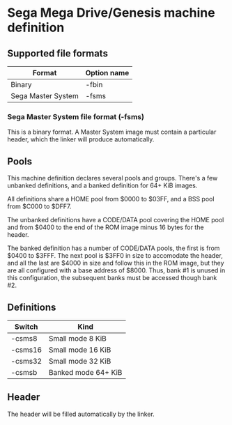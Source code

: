 # Sega Mega Drive/Genesis machine definition

## Supported file formats
| Format | Option name |
|---|---|
| Binary | -fbin |
| Sega Master System | -fsms |

### Sega Master System file format (-fsms)

This is a binary format. A Master System image must contain a particular header, which the linker will produce automatically.


## Pools
This machine definition declares several pools and groups. There's a few unbanked definitions, and a banked definition for 64+ KiB images.

All definitions share a HOME pool from $0000 to $03FF, and a BSS pool from $C000 to $DFF7.

The unbanked definitions have a CODE/DATA pool covering the HOME pool and from $0400 to the end of the ROM image minus 16 bytes for the header.

The banked definition has a number of CODE/DATA pools, the first is from $0400 to $3FFF. The next pool is $3FF0 in size to accomodate the header, and all the last are $4000 in size and follow this in the ROM image, but they are all configured with a base address of $8000. Thus, bank #1 is unused in this configuration, the subsequent banks must be accessed though bank #2.

## Definitions

| Switch | Kind |
|---|---|
| -csms8 | Small mode 8 KiB |
| -csms16 | Small mode 16 KiB |
| -csms32 | Small mode 32 KiB |
| -csmsb | Banked mode 64+ KiB |

## Header
The header will be filled automatically by the linker.

